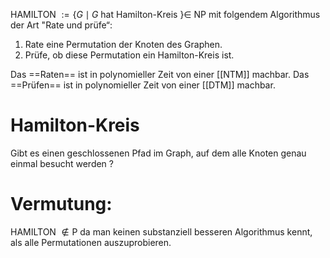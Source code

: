 HAMILTON $:=\{G \mid G$ hat Hamilton-Kreis $\} \in$ NP mit folgendem Algorithmus der Art "Rate und prüfe“:
1. Rate eine Permutation der Knoten des Graphen.
2. Prüfe, ob diese Permutation ein Hamilton-Kreis ist.

Das ==Raten== ist in polynomieller Zeit von einer [[NTM]] machbar.
Das ==Prüfen== ist in polynomieller Zeit von einer [[DTM]] machbar.

# Hamilton-Kreis
Gibt es einen geschlossenen Pfad im Graph, auf dem alle Knoten genau einmal besucht werden ?


# Vermutung: 
HAMILTON $\notin \mathrm{P}$ da man keinen substanziell besseren Algorithmus kennt, als alle Permutationen auszuprobieren.

